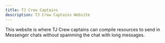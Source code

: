```yaml
---
title: TJ Crew Captains
description: TJ Crew Captains Website
---
```


This website is where TJ Crew captains can compile resources to send in
Messenger chats without spamming the chat with long messages.
